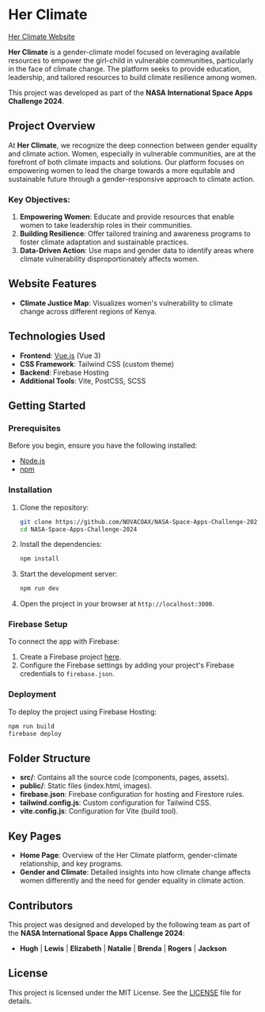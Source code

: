 # Her Climate

[Her Climate Website](https://her-climate.web.app)

**Her Climate** is a gender-climate model focused on leveraging available resources to empower the girl-child in vulnerable communities, particularly in the face of climate change. The platform seeks to provide education, leadership, and tailored resources to build climate resilience among women. 

This project was developed as part of the **NASA International Space Apps Challenge 2024**.

## Project Overview

At **Her Climate**, we recognize the deep connection between gender equality and climate action. Women, especially in vulnerable communities, are at the forefront of both climate impacts and solutions. Our platform focuses on empowering women to lead the charge towards a more equitable and sustainable future through a gender-responsive approach to climate action.

### Key Objectives:
1. **Empowering Women**: Educate and provide resources that enable women to take leadership roles in their communities.
2. **Building Resilience**: Offer tailored training and awareness programs to foster climate adaptation and sustainable practices.
3. **Data-Driven Action**: Use maps and gender data to identify areas where climate vulnerability disproportionately affects women.

## Website Features

- **Climate Justice Map**: Visualizes women's vulnerability to climate change across different regions of Kenya.

## Technologies Used

- **Frontend**: [Vue.js](https://vuejs.org/) (Vue 3)
- **CSS Framework**: Tailwind CSS (custom theme)
- **Backend**: Firebase Hosting
- **Additional Tools**: Vite, PostCSS, SCSS

## Getting Started

### Prerequisites

Before you begin, ensure you have the following installed:

- [Node.js](https://nodejs.org/en/download/)
- [npm](https://www.npmjs.com/get-npm)

### Installation

1. Clone the repository:

   ```bash
   git clone https://github.com/NOVACOAX/NASA-Space-Apps-Challenge-2024.git
   cd NASA-Space-Apps-Challenge-2024
   ```

2. Install the dependencies:

   ```bash
   npm install
   ```

3. Start the development server:

   ```bash
   npm run dev
   ```

4. Open the project in your browser at `http://localhost:3000`.

### Firebase Setup

To connect the app with Firebase:

1. Create a Firebase project [here](https://firebase.google.com/).
2. Configure the Firebase settings by adding your project's Firebase credentials to `firebase.json`.

### Deployment

To deploy the project using Firebase Hosting:

```bash
npm run build
firebase deploy
```

## Folder Structure

- **src/**: Contains all the source code (components, pages, assets).
- **public/**: Static files (index.html, images).
- **firebase.json**: Firebase configuration for hosting and Firestore rules.
- **tailwind.config.js**: Custom configuration for Tailwind CSS.
- **vite.config.js**: Configuration for Vite (build tool).

## Key Pages

- **Home Page**: Overview of the Her Climate platform, gender-climate relationship, and key programs.
- **Gender and Climate**: Detailed insights into how climate change affects women differently and the need for gender equality in climate action.

## Contributors

This project was designed and developed by the following team as part of the **NASA International Space Apps Challenge 2024**:

- **Hugh** | **Lewis** | **Elizabeth** | **Natalie** | **Brenda** | **Rogers** | **Jackson**

## License

This project is licensed under the MIT License. See the [LICENSE](./LICENSE) file for details.
